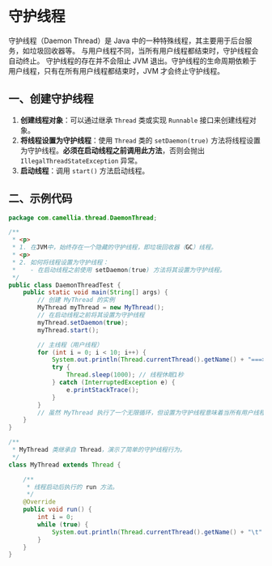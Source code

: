 # 守护线程

守护线程（Daemon Thread）是 Java 中的一种特殊线程，其主要用于后台服务，如垃圾回收器等。
与用户线程不同，当所有用户线程都结束时，守护线程会自动终止。
守护线程的存在并不会阻止 JVM 退出。守护线程的生命周期依赖于用户线程，只有在所有用户线程都结束时，JVM 才会终止守护线程。

## 一、创建守护线程

1. **创建线程对象**：可以通过继承 `Thread` 类或实现 `Runnable` 接口来创建线程对象。
2. **将线程设置为守护线程**：使用 `Thread` 类的 `setDaemon(true)` 方法将线程设置为守护线程。**必须在启动线程之前调用此方法**，否则会抛出 `IllegalThreadStateException` 异常。
3. **启动线程**：调用 `start()` 方法启动线程。

## 二、示例代码

```java
package com.camellia.thread.DaemonThread;

/**
 * <p>
 * 1. 在JVM中，始终存在一个隐藏的守护线程，即垃圾回收器（GC）线程。
 * <p>
 * 2. 如何将线程设置为守护线程：
 *    - 在启动线程之前使用 setDaemon(true) 方法将其设置为守护线程。
 */
public class DaemonThreadTest {
    public static void main(String[] args) {
        // 创建 MyThread 的实例
        MyThread myThread = new MyThread();
        // 在启动线程之前将其设置为守护线程
        myThread.setDaemon(true);
        myThread.start();

        // 主线程（用户线程）
        for (int i = 0; i < 10; i++) {
            System.out.println(Thread.currentThread().getName() + "===>" + i);
            try {
                Thread.sleep(1000); // 线程休眠1秒
            } catch (InterruptedException e) {
                e.printStackTrace();
            }
        }
        // 虽然 MyThread 执行了一个无限循环，但设置为守护线程意味着当所有用户线程（如主线程）结束时它会终止。
    }
}

/**
 * MyThread 类继承自 Thread，演示了简单的守护线程行为。
 */
class MyThread extends Thread {

    /**
     * 线程启动后执行的 run 方法。
     */
    @Override
    public void run() {
        int i = 0;
        while (true) {
            System.out.println(Thread.currentThread().getName() + "\t" + (++i));
        }
    }
}
```
